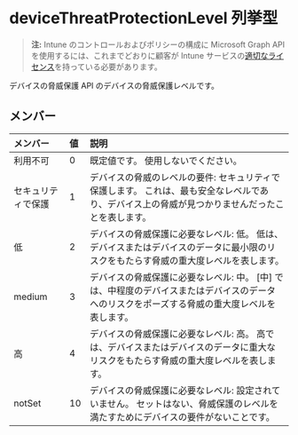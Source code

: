 # <a name="devicethreatprotectionlevel-enum-type"></a>deviceThreatProtectionLevel 列挙型

> **注:** Intune のコントロールおよびポリシーの構成に Microsoft Graph API を使用するには、これまでどおりに顧客が Intune サービスの[適切なライセンス](https://go.microsoft.com/fwlink/?linkid=839381)を持っている必要があります。

デバイスの脅威保護 API のデバイスの脅威保護レベルです。
## <a name="members"></a>メンバー
|メンバー|値|説明|
|:---|:---|:---|
|利用不可|0|既定値です。 使用しないでください。|
|セキュリティで保護|1|デバイスの脅威のレベルの要件: セキュリティで保護します。 これは、最も安全なレベルであり、デバイス上の脅威が見つかりませんだったことを表します。|
|低|2|デバイスの脅威保護に必要なレベル: 低。 低は、デバイスまたはデバイスのデータに最小限のリスクをもたらす脅威の重大度レベルを表します。|
|medium|3|デバイスの脅威保護に必要なレベル: 中。 [中] では、中程度のデバイスまたはデバイスのデータへのリスクをポーズする脅威の重大度レベルを表します。|
|高|4|デバイスの脅威保護に必要なレベル: 高。 高では、デバイスまたはデバイスのデータに重大なリスクをもたらす脅威の重大度レベルを表します。|
|notSet|10|デバイスの脅威保護に必要なレベル: 設定されていません。 セットはない、脅威保護のレベルを満たすためにデバイスの要件がないことです。|



